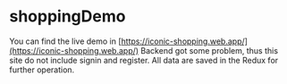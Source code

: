 # shoppingDemo
You can find the live demo in [https://iconic-shopping.web.app/](https://iconic-shopping.web.app/) 
Backend got some problem, thus this site do not include signin and register. All data are saved in the Redux for further operation.
